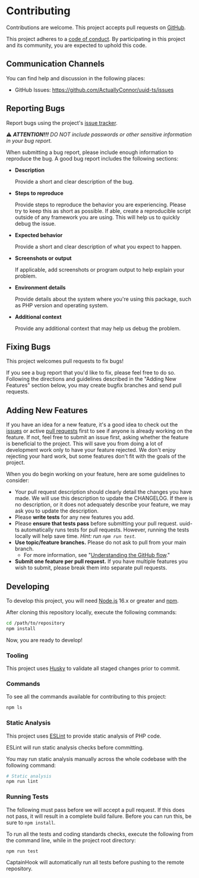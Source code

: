 # Contributing

Contributions are welcome. This project accepts pull requests on [GitHub][].

This project adheres to a [code of conduct](CODE_OF_CONDUCT.md). By
participating in this project and its community, you are expected to uphold this
code.

## Communication Channels

You can find help and discussion in the following places:

* GitHub Issues: <https://github.com/ActuallyConnor/uuid-ts/issues>

## Reporting Bugs

Report bugs using the project's [issue tracker][issues].

⚠️ _**ATTENTION!!!** DO NOT include passwords or other sensitive information in
your bug report._

When submitting a bug report, please include enough information to reproduce the
bug. A good bug report includes the following sections:

* **Description**

  Provide a short and clear description of the bug.

* **Steps to reproduce**

  Provide steps to reproduce the behavior you are experiencing. Please try to
  keep this as short as possible. If able, create a reproducible script outside
  of any framework you are using. This will help us to quickly debug the issue.

* **Expected behavior**

  Provide a short and clear description of what you expect to happen.

* **Screenshots or output**

  If applicable, add screenshots or program output to help explain your problem.

* **Environment details**

  Provide details about the system where you're using this package, such as PHP
  version and operating system.

* **Additional context**

  Provide any additional context that may help us debug the problem.

## Fixing Bugs

This project welcomes pull requests to fix bugs!

If you see a bug report that you'd like to fix, please feel free to do so.
Following the directions and guidelines described in the "Adding New Features"
section below, you may create bugfix branches and send pull requests.

## Adding New Features

If you have an idea for a new feature, it's a good idea to check out the
[issues][] or active [pull requests][] first to see if anyone is already working
on the feature. If not, feel free to submit an issue first, asking whether the
feature is beneficial to the project. This will save you from doing a lot of
development work only to have your feature rejected. We don't enjoy rejecting
your hard work, but some features don't fit with the goals of the project.

When you do begin working on your feature, here are some guidelines to consider:

* Your pull request description should clearly detail the changes you have made.
  We will use this description to update the CHANGELOG. If there is no
  description, or it does not adequately describe your feature, we may ask you
  to update the description.
* Please **write tests** for any new features you add.
* Please **ensure that tests pass** before submitting your pull request.
  uuid-ts automatically runs tests for pull requests. However,
  running the tests locally will help save time. _Hint: run `npm run test`._
* **Use topic/feature branches.** Please do not ask to pull from your main branch.
    * For more information, see "[Understanding the GitHub flow][gh-flow]."
* **Submit one feature per pull request.** If you have multiple features you
  wish to submit, please break them into separate pull requests.

## Developing

To develop this project, you will need [Node.js](https://nodejs.org) 16.x or greater
and [npm](https://www.npmjs.com/).

After cloning this repository locally, execute the following commands:

``` bash
cd /path/to/repository
npm install
```

Now, you are ready to develop!

### Tooling

This project uses [Husky](https://www.npmjs.com/package/husky)
to validate all staged changes prior to commit.

### Commands

To see all the commands available for contributing to this project:

``` bash
npm ls
```

### Static Analysis

This project uses [ESLint](https://eslint.org/) to provide static 
analysis of PHP code.

ESLint will run static analysis checks before committing.

You may run static analysis manually across the whole codebase with the
following command:

``` bash
# Static analysis
npm run lint
```

### Running Tests

The following must pass before we will accept a pull request. If this does not
pass, it will result in a complete build failure. Before you can run this, be
sure to `npm install`.

To run all the tests and coding standards checks, execute the following from the
command line, while in the project root directory:

```
npm run test
```

CaptainHook will automatically run all tests before pushing to the remote
repository.

[github]: https://github.com/ActuallyConnor/uuid-ts
[issues]: https://github.com/ActuallyConnor/uuid-ts/issues
[pull requests]: https://github.com/ActuallyConnor/uuid-ts/pulls
[gh-flow]: https://guides.github.com/introduction/flow/

